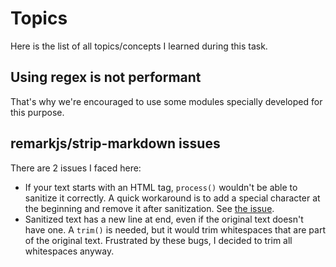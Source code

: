 # Topics

Here is the list of all topics/concepts I learned during this task.

## Using regex is not performant

That's why we're encouraged to use some modules specially developed for this purpose.

## remarkjs/strip-markdown issues

There are 2 issues I faced here:

- If your text starts with an HTML tag, `process()` wouldn't be able to sanitize it correctly. A quick workaround is to add a special character at the beginning and remove it after sanitization. See [the issue](https://github.com/remarkjs/strip-markdown/issues/14).
- Sanitized text has a new line at end, even if the original text doesn't have one. A `trim()` is needed, but it would trim whitespaces that are part of the original text. Frustrated by these bugs, I decided to trim all whitespaces anyway.
